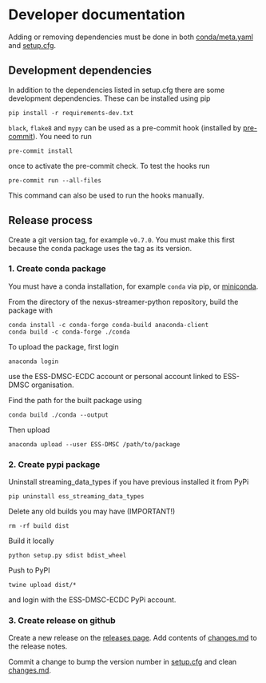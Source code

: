 # Developer documentation

Adding or removing dependencies must be done in both [conda/meta.yaml](conda/meta.yaml) and [setup.cfg](setup.cfg).

## Development dependencies

In addition to the dependencies listed in setup.cfg there are some development dependencies.
These can be installed using pip

```commandline
pip install -r requirements-dev.txt
```

`black`, `flake8` and `mypy` can be used as a pre-commit hook (installed by [pre-commit](https://pre-commit.com/)).
You need to run
```commandline
pre-commit install
```
once to activate the pre-commit check.
To test the hooks run
```commandline
pre-commit run --all-files
```
This command can also be used to run the hooks manually.

## Release process

Create a git version tag, for example `v0.7.0`. You must make this first because the conda package uses the tag as its version.

### 1. Create conda package

You must have a conda installation, for example `conda` via pip, or [miniconda](https://docs.conda.io/en/latest/miniconda.html).

From the directory of the nexus-streamer-python repository, build the package with
```commandline
conda install -c conda-forge conda-build anaconda-client
conda build -c conda-forge ./conda
```

To upload the package, first login
```commandline
anaconda login
```
use the ESS-DMSC-ECDC account or personal account linked to ESS-DMSC organisation.

Find the path for the built package using
```commandline
conda build ./conda --output
```

Then upload
```commandline
anaconda upload --user ESS-DMSC /path/to/package
```

### 2. Create pypi package

Uninstall streaming_data_types if you have previous installed it from PyPi
```commandline
pip uninstall ess_streaming_data_types
```

Delete any old builds you may have (IMPORTANT!)
```commandline
rm -rf build dist
```

Build it locally
```commandline
python setup.py sdist bdist_wheel
```

Push to PyPI
```commandline
twine upload dist/*
```
and login with the ESS-DMSC-ECDC PyPi account. 

### 3. Create release on github

Create a new release on the [releases page](https://github.com/ess-dmsc/nexus-streamer-python/releases). Add contents of [changes.md](changes.md) to the release notes.

Commit a change to bump the version number in [setup.cfg](setup.cfg) and clean [changes.md](changes.md). 
